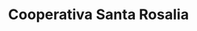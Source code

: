 ---
title: "Cooperativa Santa Rosalia"
url: /sant-cugat-del-valles/cooperativa-santa-rosalia/
shop: Lebensmittel
---